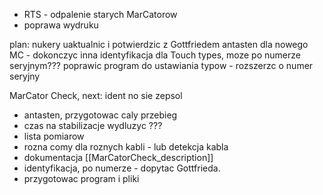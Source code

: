 - RTS - odpalenie starych MarCatorow
- poprawa wydruku



plan:
nukery uaktualnic i potwierdzic z Gottfriedem
antasten dla nowego MC - dokonczyc
inna identyfikacja dla Touch types, moze po numerze seryjnym???
poprawic program do ustawiania typow - rozszerzc o numer seryjny



MarCator Check, next:
ident no sie zepsol
- antasten, przygotowac caly przebieg
- czas na stabilizacje wydluzyc ???
- lista pomiarow
- rozna comy dla roznych kabli - lub detekcja kabla
- dokumentacja [[MarCatorCheck_description]]
- identyfikacja, po numerze - dopytac Gottfrieda.
- przygotowac program i pliki


